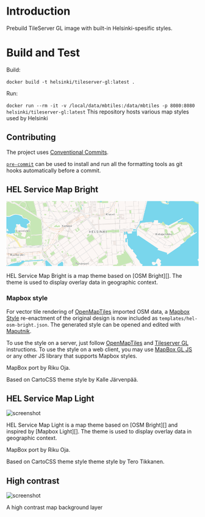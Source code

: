 # Introduction

Prebuild TileServer GL image with built-in Helsinki-spesific styles.

# Build and Test

Build:

`docker build -t helsinki/tileserver-gl:latest .`

Run:

`docker run --rm -it -v /local/data/mbtiles:/data/mbtiles -p 8080:8080 helsinki/tileserver-gl:latest`
This repository hosts various map styles used by Helsinki



## Contributing

The project uses [Conventional Commits](https://www.conventionalcommits.org/en/v1.0.0/).

[`pre-commit`](https://pre-commit.com/) can be used to install and
run all the formatting tools as git hooks automatically before a
commit.


## HEL Service Map Bright

![screenshot](https://raw.githubusercontent.com/city-of-helsinki/hel-osm-bright/master/screenshot.png)

HEL Service Map Bright is a map theme based on [OSM Bright][].
The theme is used to display overlay data in geographic context.

### Mapbox style

For vector tile rendering of [OpenMapTiles][] imported OSM data, a [Mapbox Style][] re-enactment of the
original design is now included as `templates/hel-osm-bright.json`. The generated style can be opened
and edited with [Maputnik][].

[OpenMapTiles]: https://github.com/openmaptiles/openmaptiles
[MapBox Style]: https://docs.mapbox.com/mapbox-gl-js/style-spec/
[Maputnik]: https://maputnik.github.io/
[Tileserver GL]: https://github.com/klokantech/tileserver-gl
[MapBox GL JS]: https://openmaptiles.org/docs/website/mapbox-gl-js/

To use the style on a server, just follow [OpenMapTiles][] and [Tileserver GL][] instructions. To use the
style on a web client, you may use [MapBox GL JS][] or any other JS library that supports Mapbox styles.

MapBox port by Riku Oja.

Based on CartoCSS theme style by Kalle Järvenpää.


## HEL Service Map Light

![screenshot](https://raw.githubusercontent.com/city-of-helsinki/hel-service-map-light/master/screenshot.png)

HEL Service Map Light is a map theme based on [OSM Bright][] and inspired by [Mapbox Light][].
The theme is used to display overlay data in geographic context.

MapBox port by Riku Oja.

Based on CartoCSS theme style theme style by Tero Tikkanen.

## High contrast

![screenshot](https://raw.githubusercontent.com/City-of-Turku/high-contrast-map-layer/refs/heads/master/screenshot-2.png)

A high contrast map background layer
